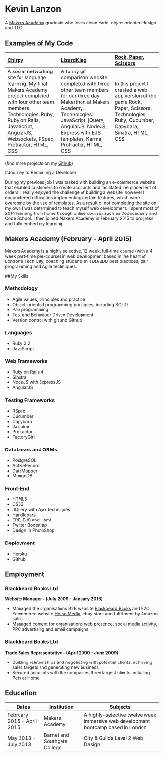 Kevin Lanzon
======================
A [Makers Academy](http://makersacademy.com) graduate who loves clean code, object oriented design and TDD.

Examples of My Code
-------

| [Chirpy](http://github.com/kevinlanzon/languageapp-chirpy) | [LizardKing](http://github.com/kevinlanzon/lizard-king) | [Rock, Paper, Scissors](http://github.com/kevinlanzon/rps-challenge) |
|:--------------|:--------------|:--------------|
| A social networking site for language learning. My final Makers Academy project completed with four other team members. <br> Technologies: Ruby, Ruby on Rails, JavaScript, AngularJS, Websockets, RSpec, Protractor, HTML, CSS  | A funny gif comparison website completed with three other team members for our three day Makerthon at Makers Academy.  <br> Technologies: JavaScript, jQuery, AngularJS, NodeJS, Express with EJS templates, Karma, Protractor, HTML, CSS | In this project I created a web app version of the game Rock, Paper, Scissors. <br> Technologies: Ruby, Cucumber, Capybara, Sinatra, HTML, CSS |

(find more projects on my [Github](http://github.com/kevinlanzon))

#Journey to  Becoming a Developer

During my previous job I was tasked with building an e-commerce website that
enabled customers to create accounts and facilitated the placement of orders.
I really enjoyed the challenge of building a website, however I encountered
difficulties implementing certain features, which were overcome by the use of
templates. As a result of not completing the site on my own I was determined
to teach myself web development. I spent most of 2014
learning from home through online courses such as Codecademy and Code School.
I then joined Makers Academy in February 2015 to progress and fully
embed my learning.

## Makers Academy (February - April 2015)
Makers Academy is a highly selective, 12 week, full-time course (with a 4 week part-time pre-course) in web development based in the heart of London’s Tech City, coaching students in TDD/BDD best practices, pair programming and Agile techniques.

##My Skills

### Methodology
* Agile values, principles and practice
* Object-oriented programming principles, including SOLID
* Pair programming
* Test and Behaviour Driven Development
* Version control with git and Github

### Languages
* Ruby 2.2
* JavaScript

### Web Frameworks
* Ruby on Rails 4
* Sinatra
* NodeJS with ExpressJS
* AngularJS

### Testing Frameworks
* RSpec
* Cucumber
* Capybara
* Jasmine
* Protractor
* FactoryGirl

### Databases and ORMs
* PostgreSQL
* ActiveRecord
* DataMapper
* MongoDB

### Front-End
* HTML5
* CSS3
* JQuery with Ajax techniques
* Handlebars
* ERB, EJS and Haml
* Twitter Bootstrap
* Design in PhotoShop


### Deployment
* Heroku
* Github



Employment
----------
### Blackbeard Books Ltd
**Website Manager - (July 2009 - January 2015)**
- Managed the organisations B2B website [Blackbeard Books](http://www.blackbeardbooks.co.uk/) and B2C Ecommerce website [Horse Media](http://www.horsemedia.co.uk), ebay store and fulfillment by Amazon sales
- Managed content for organisations web presence, social media activity, PPC advertising and email campaigns

### Blackbeard Books Ltd
**Trade Sales Representative - (April 2000 - June 2009)**
- Building relationships and negotiating with potential clients, achieving sales targets and generating new business
- Secured accounts with the companies three largest clients including Pets at Home

Education
---------
|      Dates      |       Institution       |              Subjects            |
| --------------- |-------------------------|--------------------------------------|
|  February 2015 - April 2015    | Makers Academy | A highly-selective twelve week immersive web development bootcamp based in London   |
|  May 2013 - July 2013 | Barnet and Southgate College |  City & Guilds Level 2 Web Design  |
